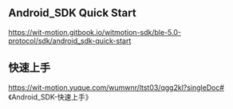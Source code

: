 ## Android_SDK Quick Start

https://wit-motion.gitbook.io/witmotion-sdk/ble-5.0-protocol/sdk/android_sdk-quick-start

## 快速上手

https://wit-motion.yuque.com/wumwnr/ltst03/qgg2kl?singleDoc# 《Android_SDK-快速上手》
